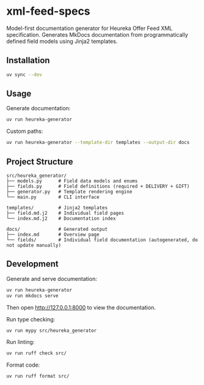 # xml-feed-specs

Model-first documentation generator for Heureka Offer Feed XML specification. Generates MkDocs documentation from programmatically defined field models using Jinja2 templates.

## Installation

```bash
uv sync --dev
```

## Usage

Generate documentation:

```bash
uv run heureka-generator
```

Custom paths:

```bash
uv run heureka-generator --template-dir templates --output-dir docs
```

## Project Structure

```
src/heureka_generator/
├── models.py      # Field data models and enums
├── fields.py      # Field definitions (required + DELIVERY + GIFT)
├── generator.py   # Template rendering engine
└── main.py        # CLI interface

templates/         # Jinja2 templates
├── field.md.j2    # Individual field pages
└── index.md.j2    # Documentation index

docs/              # Generated output
├── index.md       # Overview page
└── fields/        # Individual field documentation (autogenerated, do not update manually)
```

## Development

Generate and serve documentation:

```bash
uv run heureka-generator
uv run mkdocs serve
```

Then open http://127.0.0.1:8000 to view the documentation.

Run type checking:

```bash
uv run mypy src/heureka_generator
```

Run linting:

```bash
uv run ruff check src/
```

Format code:

```bash
uv run ruff format src/
```
